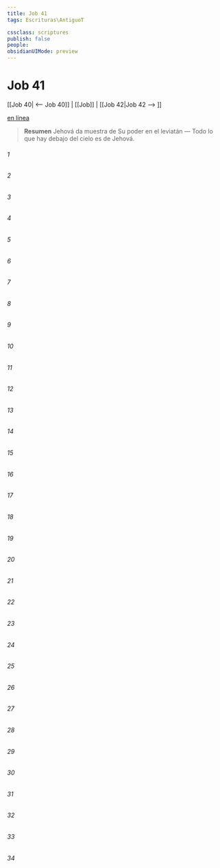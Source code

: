 ```yaml
---
title: Job 41
tags: Escrituras\AntiguoT

cssclass: scriptures
publish: false
people:
obsidianUIMode: preview
---
```


# Job 41
[[Job 40| <-- Job 40]] | [[Job]] | [[Job 42|Job 42 --> ]]

[en línea](https://churchofjesuschrist.org/study/scriptures/ot/job/41?lang=spa)

> __Resumen__
Jehová da muestra de Su poder en el leviatán — Todo lo que hay debajo del cielo es de Jehová.

###### 1 


###### 2 


###### 3 


###### 4 


###### 5 


###### 6 


###### 7 


###### 8 


###### 9 


###### 10 


###### 11 


###### 12 


###### 13 


###### 14 


###### 15 


###### 16 


###### 17 


###### 18 


###### 19 


###### 20 


###### 21 


###### 22 


###### 23 


###### 24 


###### 25 


###### 26 


###### 27 


###### 28 


###### 29 


###### 30 


###### 31 


###### 32 


###### 33 


###### 34 


